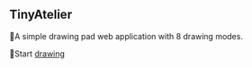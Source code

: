 ## TinyAtelier
🎨A simple drawing pad web application with 8 drawing modes.

🎨Start [drawing](https://uibany.github.io/tinyatelier/index)
